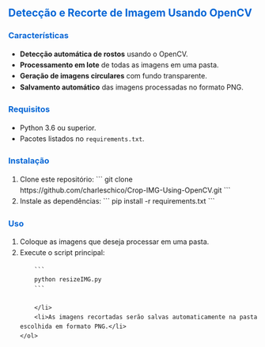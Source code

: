 <h2 align="left" style="color: #0366d6;">Detecção e Recorte de Imagem Usando OpenCV</h2>

<div style="margin-top: 20px;">
    <h3 align="left" style="color: #0366d6;">Características</h3>
    <ul style="line-height: 1.6;">
        <li><strong>Detecção automática de rostos</strong> usando o OpenCV.</li>
        <li><strong>Processamento em lote</strong> de todas as imagens em uma pasta.</li>
        <li><strong>Geração de imagens circulares</strong> com fundo transparente.</li>
        <li><strong>Salvamento automático</strong> das imagens processadas no formato PNG.</li>
    </ul>
</div>

<div style="margin-top: 20px;">
    <h3 align="left" style="color: #0366d6;">Requisitos</h3>
    <ul style="line-height: 1.6;">
        <li>Python 3.6 ou superior.</li>
        <li>Pacotes listados no <code>requirements.txt</code>.</li>
    </ul>
</div>

<div style="margin-top: 20px;">
    <h3 align="left" style="color: #0366d6;">Instalação</h3>
    <ol style="line-height: 1.6;">
        <li>Clone este repositório:
        ```
        git clone https://github.com/charleschico/Crop-IMG-Using-OpenCV.git
        ```
        </li>
        <li>Instale as dependências:
        ```
        pip install -r requirements.txt
        ```
        </li>
    </ol>
</div>

<div style="margin-top: 20px;">
    <h3 align="left" style="color: #0366d6;">Uso</h3>
    <ol style="line-height: 1.6;">
        <li>Coloque as imagens que deseja processar em uma pasta.</li>
        <li>Execute o script principal:

        ```
        python resizeIMG.py
        ```

        </li>
        <li>As imagens recortadas serão salvas automaticamente na pasta escolhida em formato PNG.</li>
    </ol>
</div>
